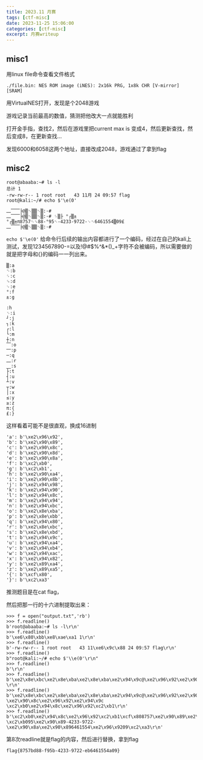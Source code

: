 ```yaml
---
title: 2023.11 月赛
tags: [ctf-misc]
date: 2023-11-25 15:06:00
categories: [ctf-misc]
excerpt: 月赛writeup
---
```


## misc1

用linux file命令查看文件格式

`./file.bin: NES ROM image (iNES): 2x16k PRG, 1x8k CHR [V-mirror] [SRAM]`

用VirtualNES打开，发现是个2048游戏

游戏记录当前最高的数值，猜测把他改大一点就能胜利

打开金手指，查找2，然后在游戏里把current max is 变成4，然后更新查找，然后变成8，在更新查找...

发现6000和6058这两个地址，直接改成2048，游戏通过了拿到flag



## misc2

```
root@abaaba:~# ls -l
总计 1
-rw-rw-r-- 1 root root   43 11月 24 09:57 flag
root@kali:~/# echo $'\e(0'

⎼⎺⎺├@▒␉▒▒␉▒:·# 
⎼⎺⎺├@▒␉▒▒␉▒:·# ␌▒├ °┌▒±
°┌▒±π8757␉␍88-°95␉-4233-9722-␊␉6461554▒09£
⎼⎺⎺├@▒␉▒▒␉▒:·# 
```

```echo $'\e(0'``` 给命令行后续的输出内容都进行了一个编码，经过在自己的kali上测试，发现1234567890-=以及!@#$%^&*()_+字符不会被编码，所以需要做的就是把字母和{}的编码一一列出来。

```
▒:a
␉:b
␌:c
␍:d
␊:e
°:f
±:g

:h
␋:i
┘:j
┐:k
┌:l
└:m
┼:n
⎺:o
⎻:p
─:q
⎼:r
⎽:s
├:t
┤:u
┴:v
┬:w
│:x
≤:y
≥:z
π:{
£:}
```

这样看着可能不是很直观，换成16进制

```
'a': b'\xe2\x96\x92', 
'b': b'\xe2\x90\x89',
'c': b'\xe2\x90\x8c', 
'd': b'\xe2\x90\x8d', 
'e': b'\xe2\x90\x8a', 
'f': b'\xc2\xb0', 
'g': b'\xc2\xb1', 
'h': b'\xe2\x90\xa4', 
'i': b'\xe2\x90\x8b', 
'j': b'\xe2\x94\x98', 
'k': b'\xe2\x94\x90', 
'l': b'\xe2\x94\x8c', 
'm': b'\xe2\x94\x94', 
'n': b'\xe2\x94\xbc', 
'o': b'\xe2\x8e\xba', 
'p': b'\xe2\x8e\xbb', 
'q': b'\xe2\x94\x80', 
'r': b'\xe2\x8e\xbc', 
's': b'\xe2\x8e\xbd', 
't': b'\xe2\x94\x9c', 
'u': b'\xe2\x94\xa4', 
'v': b'\xe2\x94\xb4', 
'w': b'\xe2\x94\xac', 
'x': b'\xe2\x94\x82', 
'y': b'\xe2\x89\xa4', 
'z': b'\xe2\x89\xa5',
'{': b'\xcf\x80', 
'}': b'\xc2\xa3'
```

推测题目是在cat flag，

然后把那一行的十六进制提取出来：

```
>>> f = open("output.txt",'rb')
>>> f.readline()
b'root@abaaba:~# ls -l\r\n'
>>> f.readline()
b'\xe6\x80\xbb\xe8\xae\xa1 1\r\n'
>>> f.readline()
b'-rw-rw-r-- 1 root root   43 11\xe6\x9c\x88 24 09:57 flag\r\n'
>>> f.readline()
b"root@kali:~/# echo $'\\e(0'\r\n"
>>> f.readline()
b'\r\n'
>>> f.readline()
b'\xe2\x8e\xbc\xe2\x8e\xba\xe2\x8e\xba\xe2\x94\x9c@\xe2\x96\x92\xe2\x90\x89\xe2\x96\x92\xe2\x96\x92\xe2\x90\x89\xe2\x96\x92:\xc2\xb7# \r\n'
>>> f.readline()
b'\xe2\x8e\xbc\xe2\x8e\xba\xe2\x8e\xba\xe2\x94\x9c@\xe2\x96\x92\xe2\x90\x89\xe2\x96\x92\xe2\x96\x92\xe2\x90\x89\xe2\x96\x92:\xc2\xb7# \xe2\x90\x8c\xe2\x96\x92\xe2\x94\x9c \xc2\xb0\xe2\x94\x8c\xe2\x96\x92\xc2\xb1\r\n'
>>> f.readline()
b'\xc2\xb0\xe2\x94\x8c\xe2\x96\x92\xc2\xb1\xcf\x808757\xe2\x90\x89\xe2\x90\x8d88-\xc2\xb095\xe2\x90\x89-4233-9722-\xe2\x90\x8a\xe2\x90\x896461554\xe2\x96\x9209\xc2\xa3\r\n'
```

第8次readline就是flag的内容，然后进行替换，拿到flag

```
flag{8757bd88-f95b-4233-9722-eb6461554a09}
```